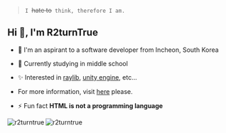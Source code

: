 
> `I `~~hate to~~` think, therefore I am.`

## Hi 👋, I'm R2turnTrue

- 👋 I'm an aspirant to a software developer from Incheon, South Korea

- 📝 Currently studying in middle school

- ✨️ Interested in [raylib](https://github.com/raysan5/raylib), [unity engine](https://unity.com), etc...

- For more information, visit [here](https://r2turntrue.notion.site/aa24605e07af4ef5ae977e55834288ff) please.

- ⚡ Fun fact **HTML is not a programming language**

<p><img align="left" src="https://github-readme-stats.vercel.app/api/top-langs?username=r2turntrue&show_icons=true&locale=en&layout=compact" alt="r2turntrue" /></p>

<p><img align="center" src="https://github-readme-stats.vercel.app/api?username=r2turntrue&show_icons=true&locale=en" alt="r2turntrue" /></p>
